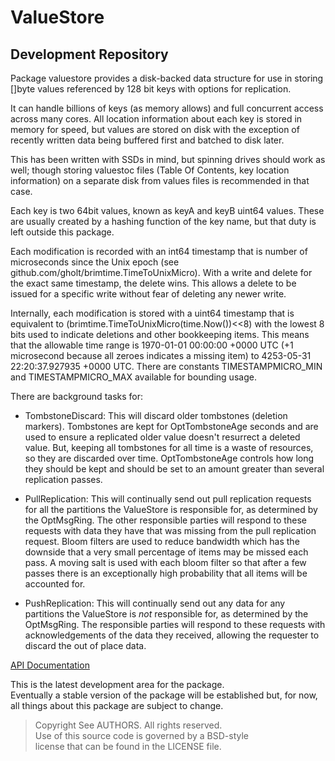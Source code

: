 # ValueStore
## Development Repository

Package valuestore provides a disk-backed data structure for use in storing
[]byte values referenced by 128 bit keys with options for replication.

It can handle billions of keys (as memory allows) and full concurrent access
across many cores. All location information about each key is stored in memory
for speed, but values are stored on disk with the exception of recently written
data being buffered first and batched to disk later.

This has been written with SSDs in mind, but spinning drives should work as
well; though storing valuestoc files (Table Of Contents, key location
information) on a separate disk from values files is recommended in that case.

Each key is two 64bit values, known as keyA and keyB uint64 values. These are
usually created by a hashing function of the key name, but that duty is left
outside this package.

Each modification is recorded with an int64 timestamp that is number of
microseconds since the Unix epoch (see
github.com/gholt/brimtime.TimeToUnixMicro). With a write and delete for the
exact same timestamp, the delete wins. This allows a delete to be issued for a
specific write without fear of deleting any newer write.

Internally, each modification is stored with a uint64 timestamp that is
equivalent to (brimtime.TimeToUnixMicro(time.Now())<<8) with the lowest 8
bits used to indicate deletions and other bookkeeping items. This means that
the allowable time range is 1970-01-01 00:00:00 +0000 UTC (+1 microsecond
because all zeroes indicates a missing item) to 4253-05-31 22:20:37.927935
+0000 UTC. There are constants TIMESTAMPMICRO_MIN and TIMESTAMPMICRO_MAX
available for bounding usage.

There are background tasks for:

* TombstoneDiscard: This will discard older tombstones (deletion markers).
Tombstones are kept for OptTombstoneAge seconds and are used to ensure a
replicated older value doesn't resurrect a deleted value. But, keeping all
tombstones for all time is a waste of resources, so they are discarded over
time. OptTombstoneAge controls how long they should be kept and should be
set to an amount greater than several replication passes.

* PullReplication: This will continually send out pull replication requests
for all the partitions the ValueStore is responsible for, as determined by
the OptMsgRing. The other responsible parties will respond to these requests
with data they have that was missing from the pull replication request.
Bloom filters are used to reduce bandwidth which has the downside that a
very small percentage of items may be missed each pass. A moving salt is
used with each bloom filter so that after a few passes there is an
exceptionally high probability that all items will be accounted for.

* PushReplication: This will continually send out any data for any
partitions the ValueStore is *not* responsible for, as determined by the
OptMsgRing. The responsible parties will respond to these requests with
acknowledgements of the data they received, allowing the requester to
discard the out of place data.

[API Documentation](http://godoc.org/github.com/gholt/valuestore)

This is the latest development area for the package.  
Eventually a stable version of the package will be established but, for now,
all things about this package are subject to change.

> Copyright See AUTHORS. All rights reserved.  
> Use of this source code is governed by a BSD-style  
> license that can be found in the LICENSE file.
